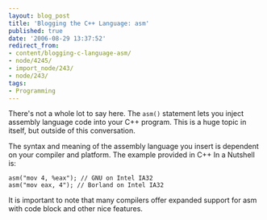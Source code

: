 ```yaml
---
layout: blog_post
title: 'Blogging the C++ Language: asm'
published: true
date: '2006-08-29 13:37:52'
redirect_from:
- content/blogging-c-language-asm/
- node/4245/
- import_node/243/
- node/243/
tags:
- Programming
---
```


There's not a whole lot to say here. The `asm()` statement lets you inject assembly language code into your C++ program. This is a huge topic in itself, but outside of this conversation. 

The syntax and meaning of the assembly language you insert is dependent on your compiler and platform. The example provided in C++ In a Nutshell is:

    asm("mov 4, %eax"); // GNU on Intel IA32
    asm("mov eax, 4"); // Borland on Intel IA32

It is important to note that many compilers offer expanded support for asm with code block and other nice features.
